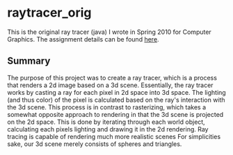 raytracer_orig
==============

This is the original ray tracer (java) I wrote in Spring 2010 for Computer Graphics.  The assignment details can be found <a href="http://www.ccs.neu.edu/course/cs4300/s10/HW6/HW6.htm">here</a>.  

<h2>Summary</h2>

The purpose of this project was to create a ray tracer, which is a process that renders a 2d image based on a 3d scene.  Essentially, the ray tracer works by casting a ray for each pixel in 2d space into 3d space.  The lighting (and thus color) of the pixel is calculated based on the ray's interaction with the 3d scene.  This process is in contrast to rasterizing, which takes a somewhat opposite approach to rendering in that the 3d scene is projected on the 2d space. This is done by iterating through each world object, calculating each pixels lighting and drawing it in the 2d rendering.  Ray tracing is capable of rendering much more realistic scenes  For simplicities sake, our 3d scene merely consists of spheres and triangles.
